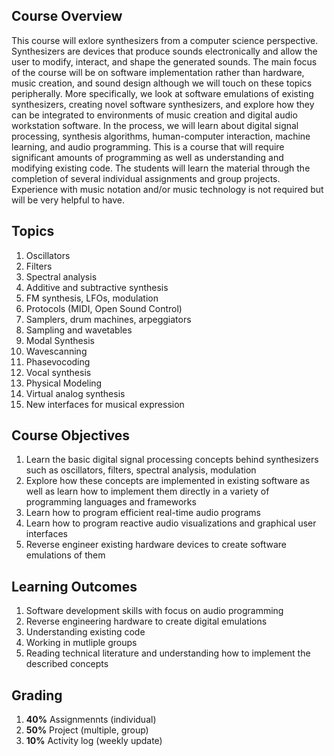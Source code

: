 ## Course Overview 

This course will exlore synthesizers from a computer science perspective. Synthesizers are devices that produce sounds electronically and allow the user to modify, interact, and shape the generated sounds. The main focus 
of the course will be on software implementation rather than hardware, music creation, and sound design although we will touch on these topics peripherally. More specifically, we look at software emulations of existing synthesizers, 
creating novel software synthesizers, and explore how they can be integrated to environments of music creation and digital audio workstation software. In the process, we will learn about digital signal processing, synthesis algorithms, human-computer interaction,
machine learning, and audio programming. This is a course that will require significant amounts of programming as well as understanding and modifying existing code. The students will learn the material through the completion of several individual assignments 
and group projects. Experience with music notation and/or music technology is not required but will be very helpful to have. 


## Topics 

1. Oscillators
2. Filters
3. Spectral analysis
4. Additive and subtractive synthesis
5. FM synthesis, LFOs, modulation
6. Protocols (MIDI, Open Sound Control)
7. Samplers, drum machines, arpeggiators
8. Sampling and wavetables
9. Modal Synthesis
10. Wavescanning
11. Phasevocoding
12. Vocal synthesis
13. Physical Modeling
14. Virtual analog synthesis
15. New interfaces for musical expression



## Course Objectives 

1. Learn the basic digital signal processing concepts behind synthesizers such as oscillators, filters, spectral analysis, modulation 
2. Explore how these concepts are implemented in existing software as well as learn how to implement them directly in a variety 
of programming languages and frameworks 
3. Learn how to program efficient real-time audio programs 
4. Learn how to program reactive audio visualizations and graphical user interfaces 
5. Reverse engineer existing hardware devices to create software emulations of them 


## Learning Outcomes

1. Software development skills with focus on audio programming 
2. Reverse engineering hardware to create digital emulations 
3. Understanding existing code 
4. Working in mutliple groups 
5. Reading technical literature and understanding how to implement the described concepts 

## Grading 

1. **40%** Assignmennts (individual) 
2. **50%** Project (multiple, group) 
3. **10%** Activity log (weekly update) 

